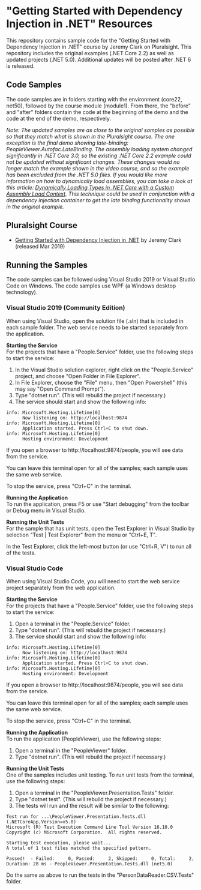 # "Getting Started with Dependency Injection in .NET" Resources
This repository contains sample code for the "Getting Started with Dependency Injection in .NET" course by Jeremy Clark on Pluralsight. This repository includes the original examples (.NET Core 2.2) as well as updated projects (.NET 5.0). Additional updates will be posted after .NET 6 is released.  

## Code Samples
The code samples are in folders starting with the environment (core22, net50), followed by the course module (module1). From there, the "before" and "after" folders contain the code at the beginning of the demo and the code at the end of the demo, respectively.  

*Note: The updated samples are as close to the original samples as possible so that they match what is shown in the Pluralsight course. The one exception is the final demo showing late-binding: PeopleViewer.Autofac.LateBinding. The assembly loading system changed significantly in .NET Core 3.0, so the existing .NET Core 2.2 example could not be updated without significant changes. These changes would no longer match the example shown in the video course, and so the example has been excluded from the .NET 5.0 files. If you would like more information on how to dynamically load assemblies, you can take a look at this article: [Dynamically Loading Types in .NET Core with a Custom Assembly Load Context](https://jeremybytes.blogspot.com/2020/01/dynamically-loading-types-in-net-core.html). This technique could be used in conjunction with a dependency injection container to get the late binding functionality shown in the original example.*

## Pluralsight Course
* [Getting Started with Dependency Injection in .NET](http://www.pluralsight.com/courses/using-dependency-injection-on-ramp) by Jeremy Clark (released Mar 2019)  

## Running the Samples  
The code samples can be followed using Visual Studio 2019 or Visual Studio Code on Windows. The code samples use WPF (a Windows desktop technology).

### Visual Studio 2019 (Community Edition)
When using Visual Studio, open the solution file (.sln) that is included in each sample folder. The web service needs to be started separately from the application.

**Starting the Service**  
For the projects that have a "People.Service" folder, use the following steps to start the service:

1. In the Visual Studio solution explorer, right click on the "People.Service" project, and choose "Open Folder in File Explorer".
2. In File Explorer, choose the "File" menu, then "Open Powershell" (this may say "Open Command Prompt").
3. Type "dotnet run". (This will rebuild the project if necessary.)
4. The service should start and show the following info:
```
info: Microsoft.Hosting.Lifetime[0]
      Now listening on: http://localhost:9874
info: Microsoft.Hosting.Lifetime[0]
      Application started. Press Ctrl+C to shut down.
info: Microsoft.Hosting.Lifetime[0]
      Hosting environment: Development
```

If you open a browser to http://localhost:9874/people, you will see data from the service.

You can leave this terminal open for all of the samples; each sample uses the same web service.

To stop the service, press "Ctrl+C" in the terminal.

**Running the Application**  
To run the application, press F5 or use "Start debugging" from the toolbar or Debug menu in Visual Studio.

**Running the Unit Tests**  
For the sample that has unit tests, open the Test Explorer in Visual Studio by selection "Test | Test Explorer" from the menu or "Ctrl+E, T".

In the Test Explorer, click the left-most button (or use "Ctrl+R, V") to run all of the tests.

### Visual Studio Code
When using Visual Studio Code, you will need to start the web service project separately from the web application.

**Starting the Service**  
For the projects that have a "People.Service" folder, use the following steps to start the service:

1. Open a terminal in the "People.Service" folder.
2. Type "dotnet run". (This will rebuild the project if necessary.)
3. The service should start and show the following info:
```
info: Microsoft.Hosting.Lifetime[0]
      Now listening on: http://localhost:9874
info: Microsoft.Hosting.Lifetime[0]
      Application started. Press Ctrl+C to shut down.
info: Microsoft.Hosting.Lifetime[0]
      Hosting environment: Development
```

If you open a browser to http://localhost:9874/people, you will see data from the service.

You can leave this terminal open for all of the samples; each sample uses the same web service.

To stop the service, press "Ctrl+C" in the terminal.

**Running the Application**  
To run the application (PeopleViewer), use the following steps:

1. Open a terminal in the "PeopleViewer" folder.
2. Type "dotnet run". (This will rebuild the project if necessary.)

**Running the Unit Tests**  
One of the samples includes unit testing. To run unit tests from the terminal, use the following steps:

1. Open a terminal in the "PeopleViewer.Presentation.Tests" folder.
2. Type "dotnet test". (This will rebuild the project if necessary.)
3. The tests will run and the result will be similar to the following:
```
Test run for ...\PeopleViewer.Presentation.Tests.dll (.NETCoreApp,Version=v5.0)
Microsoft (R) Test Execution Command Line Tool Version 16.10.0
Copyright (c) Microsoft Corporation.  All rights reserved.

Starting test execution, please wait...
A total of 1 test files matched the specified pattern.

Passed!  - Failed:     0, Passed:     2, Skipped:     0, Total:     2, Duration: 28 ms - PeopleViewer.Presentation.Tests.dll (net5.0)
```

Do the same as above to run the tests in the "PersonDataReader.CSV.Tests" folder.

